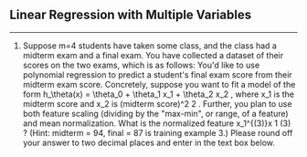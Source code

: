 ## Linear Regression with Multiple Variables
---
1. Suppose m=4 students have taken some class, and the class had a midterm exam and a final exam. You have collected a dataset of their scores on the two exams, which is as follows:
You'd like to use polynomial regression to predict a student's final exam score from their midterm exam score. Concretely, suppose you want to fit a model of the form h_\theta(x) = \theta_0 + \theta_1 x_1 + \theta_2 x_2 , where x_1 is the midterm score and x_2 is (midterm score)^2 2 . Further, you plan to use both feature scaling (dividing by the "max-min", or range, of a feature) and mean normalization. What is the normalized feature x_1^{(3)}x 1 (3) ​ ? (Hint: midterm = 94, final = 87 is training example 3.) Please round off your answer to two decimal places and enter in the text box below.
